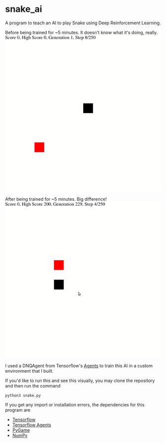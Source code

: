 # snake_ai
A program to teach an AI to play Snake using Deep Reinforcement Learning.

<p>
  
  Before being trained for ~5 minutes. It doesn't know what it's doing, really.
  <img src="gifs/before_training.gif" alt="before_training.gif" >

</p>


<p>
  After being trained for ~5 minutes. Big difference!
  <img src="gifs/trained.gif" alt="trained.gif">
 </p>


I used a DNQAgent from Tensorflow's <a href="https://www.tensorflow.org/agents"/>Agents</a> to train this AI in a custom environment that I built.



If you'd like to run this and see this visually, you may clone the repository and then run the command 
```
python3 snake.py
```


If you get any import or installation errors, the dependencies for this program are

<ul>
  <li> <a href="https://pypi.org/project/tensorflow/"/>Tensorflow</a></li>
  <li> <a href="https://pypi.org/project/tf-agents/"/>Tensorflow Agents</a></li>
  <li> <a href="https://pypi.org/project/pygame/"/>PyGame</a></li>
  <li> <a href="https://pypi.org/project/numpy/"/>NumPy</a></li>

</ul>




